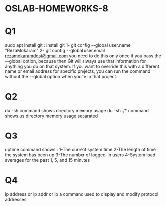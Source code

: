 # OSLAB-HOMEWORKS-8
# Q1
sudo apt install git : install git
1- git config --global user.name "RezaMokaram"
2- git config --global user.email rezamokaramdost@gmail.com
you need to do this only once if you pass the --global option, because then Git will always use that information for anything you do on that system. If you want to override this with a different name or email address for specific projects, you can run the command without the --global option when you’re in that project.
# Q2
du -sh command shows directory memory usage
du -sh ./* command shows us directory memory usage separated
# Q3
uptime command shows :
1-The current system time
2-The length of time the system has been up
3-The number of logged-in users
4-System load averages for the past 1, 5, and 15 minutes
# Q4
ip address or ip addr or ip a command used to display and modify protocol addresses
